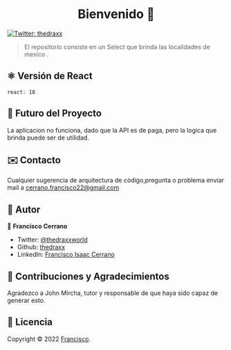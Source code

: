 <h1 align="center">Bienvenido 👋</h1>
<p>
  <a href="https://twitter.com/ThedraxxWorld" target="_blank">
    <img alt="Twitter: thedraxx" src="https://img.shields.io/twitter/follow/ThedraxxWorld.svg?style=social" />
  </a>
</p>

> El repositorio consiste en un Select que brinda las localidades de mexico .</br>

## ⚛️ Versión de React

```
react: 18
```

## 🔮 Futuro del Proyecto

La aplicacion no funciona, dado que la API es de paga, pero la logica que brinda puede ser de utilidad.

## ✉️ Contacto

Cualquier sugerencia de arquitectura de código,pregunta o problema enviar mail a cerrano.francisco22@gmail.com

## 🤔 Autor

👤 **Francisco Cerrano**

- Twitter: [@thedraxxworld](https://twitter.com/ThedraxxWorld)
- Github: [thedraxx](https://github.com/thedraxx)
- LinkedIn: [Francisco Isaac Cerrano](https://www.linkedin.com/in/cerranofrancisco/)

## 🤝 Contribuciones y Agradecimientos

Agradezco a John Mircha, tutor y responsable de que haya sido capaz de generar esto.

## 📝 Licencia

Copyright © 2022 [Francisco](https://github.com/thedraxx).<br />
